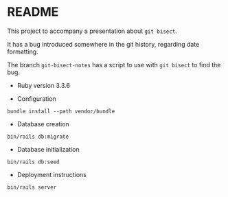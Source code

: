 # README

This project to accompany a presentation about `git bisect`.

It has a bug introduced somewhere in the git history, regarding date formatting.

The branch `git-bisect-notes` has a script to use with `git bisect` to find the bug.

* Ruby version
3.3.6

* Configuration

```
bundle install --path vendor/bundle
```

* Database creation
```path
bin/rails db:migrate
```

* Database initialization
```path
bin/rails db:seed
```

* Deployment instructions
```
bin/rails server
```
